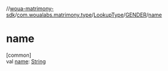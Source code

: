 //[woua-matrimony-sdk](../../../../index.md)/[com.woualabs.matrimony.type](../../index.md)/[LookupType](../index.md)/[GENDER](index.md)/[name](name.md)

# name

[common]\
val [name](name.md): [String](https://kotlinlang.org/api/latest/jvm/stdlib/kotlin/-string/index.html)
